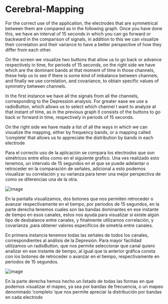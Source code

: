 # Cerebral-Mapping
For the correct use of the application, the electrodes that are symmetrical between them are compared as in the following graph.
Once you have done this, we have an interval of 15 seconds in which you can go forward or backward in the comparison of signals, in addition to this we can visualize their correlation and their variance to have a better perspective of how they differ from each other. 

On the screen we visualize two buttons that allow us to go back or advance respectively in time, for periods of 15 seconds, on the right side we have which are the dominant bands at that moment of time in those channels, these help us to see if there is some kind of imbalance between channels, and finally we use correlation, and covariance, to obtain specific values of symmetry between channels. 

In the first instance we have all the signals from all the channels, corresponding to the Depression analysis. For greater ease we use a radioButton, which allows us to select which channel I want to analyze at that instant of time, as in the previous graph it consists of the buttons to go back or forward in time, respectively in periods of 15 seconds. 

On the right side we have made a list of all the ways in which we can visualize the mapping, either by frequency bands, or a mapping called ‘complete‘ that allows us to appreciate the distribution by bands in each electrode 

Para el correcto uso de la aplicación se compara los electrodos que son simétricos entre ellos como en el siguiente grafico.
Una ves realizado esto tenemos, un intervalo de 15 segundos en el que se puede adelantar o retroceder en la comparación de señales, adicional a esto podemos visualizar su correlación y su varianza para tener una mejor perspectiva de como se diferencias una de la otra. 

![image](https://user-images.githubusercontent.com/61216816/120526790-39b03e00-c39f-11eb-8757-4005449d1c9b.png)

En la pantalla visualizamos, dos botones que nos permiten retroceder o avanzar respectivamente  en el tiempo, por periodos de 15 segundos, en la parte derecha tenemos cuales son las bandas dominantes en ese instante de tiempo en esos canales, estos nos ayuda para visualizar si existe algún tipo de desbalance entre canales, y finalmente utilizamos correlación, y covarianza ,para obtener valores específicos de simetría entre canales.


En primera instancia tenemos todas las señales de todos los canales, correspondientes al análisis de la Depresión. Para mayor facilidad utilizamos un radioButton, que nos permite seleccionar que canal quiero analizar en ese instante de tiempo, al igual que la anterior gráfica consta con los botones de retroceder o avanzar en el tiempo, respectivamente en periodos de 15 segundos.


![image](https://user-images.githubusercontent.com/61216816/120526936-63696500-c39f-11eb-9a42-1cf56c446e52.png)


En la parte derecha hemos hecho un listado de todas las formas en que podemos visualizar el mapeo, ya sea por bandas de frecuencia, o un mapeo denominado ‘completo ‘que nos permite apreciar la distribución por bandas en cada electrodo
